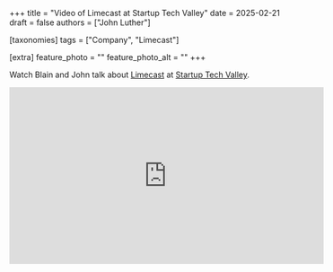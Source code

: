 +++
title = "Video of Limecast at Startup Tech Valley"
date = 2025-02-21
draft = false
authors = ["John Luther"]

[taxonomies]
tags = ["Company", "Limecast"]

[extra]
feature_photo = ""
feature_photo_alt = ""
+++

Watch Blain and John talk about [Limecast](https://limecast.net "Limecast") at [Startup Tech Valley](https://www.startuptechvalley.com/ "Startup Tech Valley").

<!-- more -->

<iframe width="560" height="315" src="https://www.youtube.com/embed/Y3MbUCWJsoQ?si=Bv75WNGqSGA5o4t6" title="YouTube video player" frameborder="0" allow="accelerometer; autoplay; clipboard-write; encrypted-media; gyroscope; picture-in-picture; web-share" referrerpolicy="strict-origin-when-cross-origin" allowfullscreen></iframe>